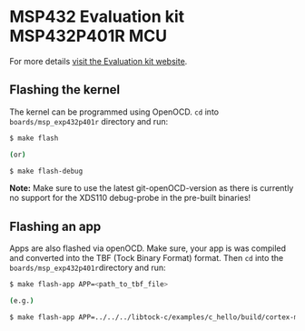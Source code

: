 MSP432 Evaluation kit MSP432P401R MCU
=====================================

For more details [visit the Evaluation kit website](https://www.ti.com/tool/MSP-EXP432P401R).

## Flashing the kernel

The kernel can be programmed using OpenOCD. `cd` into `boards/msp_exp432p401r`
directory and run:

```bash
$ make flash

(or)

$ make flash-debug
```

**Note:** Make sure to use the latest git-openOCD-version as there is currently no support for the
XDS110 debug-probe in the pre-built binaries!

## Flashing an app

Apps are also flashed via openOCD. Make sure, your app is was compiled and converted into the TBF
(Tock Binary Format) format. Then `cd` into the `boards/msp_exp432p401r`directory and run:

```bash
$ make flash-app APP=<path_to_tbf_file>

(e.g.)

$ make flash-app APP=../../../libtock-c/examples/c_hello/build/cortex-m4/cortex-m4.tbf
```
